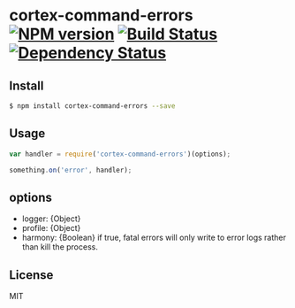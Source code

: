 # cortex-command-errors [![NPM version](https://badge.fury.io/js/cortex-command-errors.svg)](http://badge.fury.io/js/cortex-command-errors) [![Build Status](https://travis-ci.org/cortexjs/cortex-command-errors.svg?branch=master)](https://travis-ci.org/cortexjs/cortex-command-errors) [![Dependency Status](https://gemnasium.com/cortexjs/cortex-command-errors.svg)](https://gemnasium.com/cortexjs/cortex-command-errors)

<!-- description -->

## Install

```bash
$ npm install cortex-command-errors --save
```

## Usage

```js
var handler = require('cortex-command-errors')(options);

something.on('error', handler);
```

## options

- logger: {Object}
- profile: {Object}
- harmony: {Boolean} if true, fatal errors will only write to error logs rather than kill the process.

## License

MIT
<!-- do not want to make nodeinit to complicated, you can edit this whenever you want. -->
